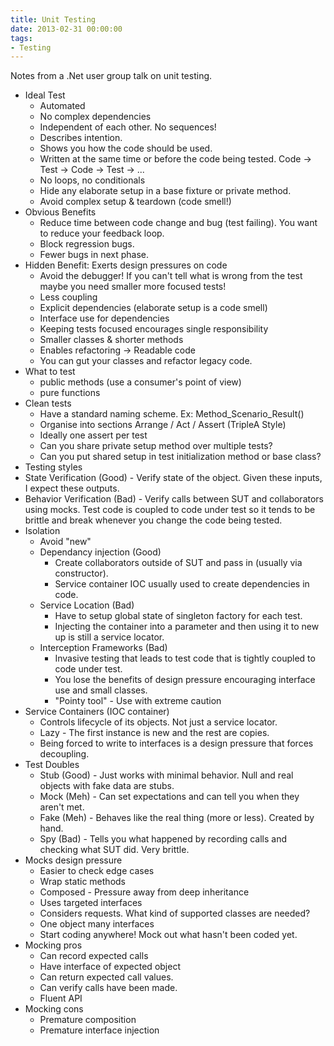 ```yaml
---
title: Unit Testing
date: 2013-02-31 00:00:00
tags:
- Testing
---
```

Notes from a .Net user group talk on unit testing.

* Ideal Test
  * Automated
  * No complex dependencies
  * Independent of each other.  No sequences!
  * Describes intention.
  * Shows you how the code should be used.
  * Written at the same time or before the code being tested.  Code -> Test -> Code -> Test -> ...
  * No loops, no conditionals
  * Hide any elaborate setup in a base fixture or private method.
  * Avoid complex setup & teardown (code smell!)
* Obvious Benefits
  * Reduce time between code change and bug (test failing).  You want to reduce your feedback loop.
  * Block regression bugs.
  * Fewer bugs in next phase.
* Hidden Benefit: Exerts design pressures on code
  * Avoid the debugger!  If you can't tell what is wrong from the test maybe you need smaller more focused tests!
  * Less coupling
  * Explicit dependencies (elaborate setup is a code smell)
  * Interface use for dependencies
  * Keeping tests focused encourages single responsibility
  * Smaller classes & shorter methods
  * Enables refactoring -> Readable code
  * You can gut your classes and refactor legacy code.
* What to test
  * public methods (use a consumer's point of view)
  * pure functions
* Clean tests
  * Have a standard naming scheme.  Ex: Method_Scenario_Result()
  * Organise into sections Arrange / Act / Assert (TripleA Style)
  * Ideally one assert per test
  * Can you share private setup method over multiple tests?
  * Can you put shared setup in test initialization method or base class?
*  Testing styles
  * State Verification (Good) - Verify state of the object.  Given these inputs, I expect these outputs.
  * Behavior Verification (Bad) - Verify calls between SUT and collaborators using mocks.  Test code is coupled to code under test so it tends to be brittle and break whenever you change the code being tested.
* Isolation
  * Avoid "new"
  * Dependancy injection (Good)
    * Create collaborators outside of SUT and pass in (usually via constructor).
    * Service container IOC usually used to create dependencies in code.
  * Service Location (Bad)
    * Have to setup global state of singleton factory for each test.
    * Injecting the container into a parameter and then using it to new up is still a service locator.
  * Interception Frameworks (Bad)
    * Invasive testing that leads to test code that is tightly coupled to code under test.
    * You lose the benefits of design pressure encouraging interface use and small classes.
    * "Pointy tool" - Use with extreme caution
* Service Containers (IOC container)
  * Controls lifecycle of its objects.  Not just a service locator.
  * Lazy - The first instance is new and the rest are copies.
  * Being forced to write to interfaces is a design pressure that forces decoupling.
* Test Doubles
  * Stub (Good) - Just works with minimal behavior.  Null and real objects with fake data are stubs. 
  * Mock (Meh) - Can set expectations and can tell you when they aren't met.
  * Fake (Meh) - Behaves like the real thing (more or less).  Created by hand.
  * Spy (Bad) - Tells you what happened by recording calls and checking what SUT did.  Very brittle.
* Mocks design pressure
  * Easier to check edge cases
  * Wrap static methods
  * Composed - Pressure away from deep inheritance
  * Uses targeted interfaces
  * Considers requests.  What kind of supported classes are needed?
  * One object many interfaces
  * Start coding anywhere!  Mock out what hasn't been coded yet.
* Mocking pros
  * Can record expected calls
  * Have interface of expected object
  * Can return expected call values.
  * Can verify calls have been made.
  * Fluent API
* Mocking cons
  * Premature composition
  * Premature interface injection